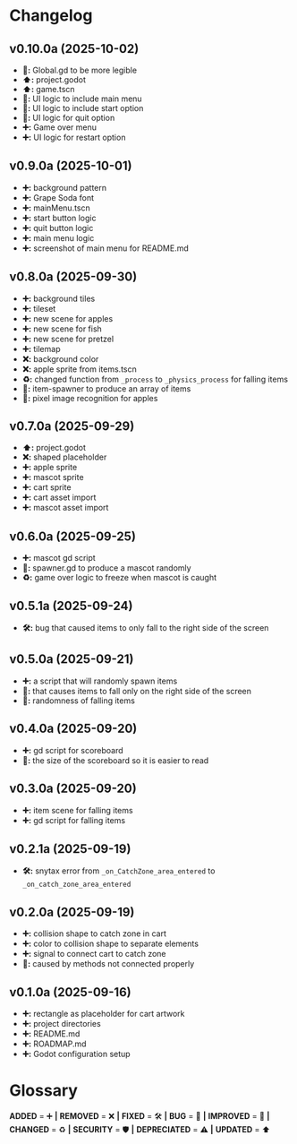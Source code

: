 # Changelog

## v0.10.0a (2025-10-02)

- **🚀:** Global.gd to be more legible
- **⬆️:** project.godot
- **⬆️:** game.tscn
- **🚀:** UI logic to include main menu
- **🚀:** UI logic to include start option
- **🚀:** UI logic for quit option
- **➕:** Game over menu
- **➕:** UI logic for restart option

## v0.9.0a (2025-10-01)

- **➕:** background pattern
- **➕:** Grape Soda font
- **➕:** mainMenu.tscn
- **➕:** start button logic
- **➕:** quit button logic
- **➕:** main menu logic
- **➕:** screenshot of main menu for README.md

## v0.8.0a (2025-09-30)

- **➕:** background tiles
- **➕:** tileset
- **➕:** new scene for apples
- **➕:** new scene for fish
- **➕:** new scene for pretzel
- **➕:** tilemap
- **❌:** background color
- **❌:** apple sprite from items.tscn
- **♻️:** changed function from ```_process``` to ```_physics_process``` for falling items
- **🚀:** item-spawner to produce an array of items
- **🚀:** pixel image recognition for apples

## v0.7.0a (2025-09-29)

- **⬆️:** project.godot
- **❌:** shaped placeholder
- **➕:** apple sprite
- **➕:** mascot sprite
- **➕:** cart sprite
- **➕:** cart asset import
- **➕:** mascot asset import

## v0.6.0a (2025-09-25)

- **➕:** mascot gd script
- **🚀:** spawner.gd to produce a mascot randomly
- **♻️:** game over logic to freeze when mascot is caught

## v0.5.1a (2025-09-24)

- **🛠️:** bug that caused items to only fall to the right side of the screen

## v0.5.0a (2025-09-21)

- **➕:** a script that will randomly spawn items
- **🐞:** that causes items to fall only on the right side of the screen
- **🚀:** randomness of falling items

## v0.4.0a (2025-09-20)

- **➕:** gd script for scoreboard
- **🚀:** the size of the scoreboard so it is easier to read

## v0.3.0a (2025-09-20)

- **➕:** item scene for falling items
- **➕:** gd script for falling items

## v0.2.1a (2025-09-19)

- **🛠️:** snytax error from ```_on_CatchZone_area_entered``` to ```_on_catch_zone_area_entered```

## v0.2.0a (2025-09-19)

- **➕:** collision shape to catch zone in cart
- **➕:** color to collision shape to separate elements
- **➕:** signal to connect cart to catch zone
- **🐞:** caused by methods not connected properly


## v0.1.0a (2025-09-16)

- **➕:** rectangle as placeholder for cart artwork
- **➕:** project directories
- **➕:** README.md
- **➕:** ROADMAP.md
- **➕:** Godot configuration setup

# Glossary

**ADDED** = ➕ **|**
**REMOVED** = ❌ **|**
**FIXED** = 🛠️ **|**
**BUG** = 🐞 **|**
**IMPROVED** = 🚀 **|**
**CHANGED** = ♻️ **|**
**SECURITY** = 🛡️ **|**
**DEPRECIATED** = ⚠️ **|**
**UPDATED** = ⬆️
